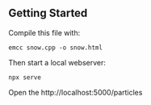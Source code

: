 ## Getting Started

Compile this file with:

```
emcc snow.cpp -o snow.html
```

Then start a local webserver:
```
npx serve
```

Open the http://localhost:5000/particles